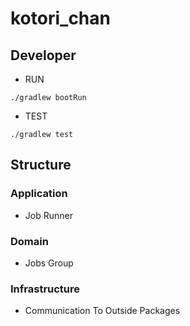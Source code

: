 # kotori_chan

## Developer

- RUN

```
./gradlew bootRun 
```

- TEST

```
./gradlew test

```

## Structure

### Application

- Job Runner

### Domain

- Jobs Group

### Infrastructure

- Communication To Outside Packages
